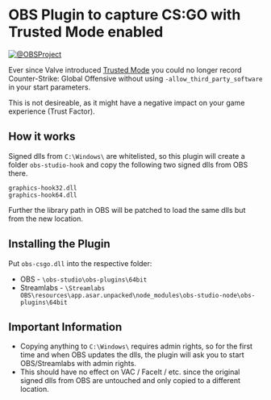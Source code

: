 # OBS Plugin to capture CS:GO with Trusted Mode enabled

[![@OBSProject](https://user-images.githubusercontent.com/173158/115598587-dd0b2f00-a2da-11eb-849d-6c68c6675962.png)](https://twitter.com/OBSProject/status/1281016442733854725)

Ever since Valve introduced [Trusted Mode](https://blog.counter-strike.net/index.php/2020/07/30991/) you could no longer record Counter-Strike: Global Offensive without using `-allow_third_party_software` in your start parameters.

This is not desireable, as it might have a negative impact on your game experience (Trust Factor).

## How it works

Signed dlls from `C:\Windows\` are whitelisted, so this plugin will create a folder `obs-studio-hook` and copy the following two signed dlls from OBS there.

```
graphics-hook32.dll
graphics-hook64.dll
```

Further the library path in OBS will be patched to load the same dlls but from the new location.

## Installing the Plugin

Put `obs-csgo.dll` into the respective folder:
* OBS - `\obs-studio\obs-plugins\64bit`
* Streamlabs - `\Streamlabs OBS\resources\app.asar.unpacked\node_modules\obs-studio-node\obs-plugins\64bit`

## Important Information

* Copying anything to `C:\Windows\` requires admin rights, so for the first time and when OBS updates the dlls, the plugin will ask you to start OBS/Streamlabs with admin rights.
* This should have no effect on VAC / FaceIt / etc. since the original signed dlls from OBS are untouched and only copied to a different location.
